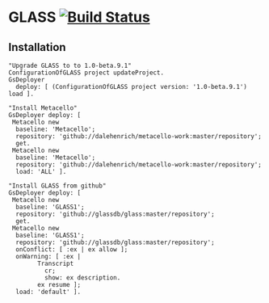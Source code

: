 # GLASS [![Build Status](https://travis-ci.org/glassdb/glass.png?branch=master)](https://travis-ci.org/glassdb/glass)

## Installation

```Smalltalk
"Upgrade GLASS to to 1.0-beta.9.1"
ConfigurationOfGLASS project updateProject.
GsDeployer
  deploy: [ (ConfigurationOfGLASS project version: '1.0-beta.9.1') load ].

"Install Metacello"
GsDeployer deploy: [
 Metacello new
  baseline: 'Metacello';
  repository: 'github://dalehenrich/metacello-work:master/repository';
  get.
 Metacello new
  baseline: 'Metacello';
  repository: 'github://dalehenrich/metacello-work:master/repository';
  load: 'ALL' ].

"Install GLASS from github"
GsDeployer deploy: [
 Metacello new
  baseline: 'GLASS1';
  repository: 'github://glassdb/glass:master/repository';
  get.
 Metacello new
  baseline: 'GLASS1';
  repository: 'github://glassdb/glass:master/repository';
  onConflict: [ :ex | ex allow ];
  onWarning: [ :ex | 
        Transcript
          cr;
          show: ex description.
        ex resume ];
  load: 'default' ].
```

